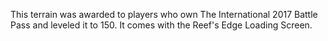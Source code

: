 This terrain was awarded to players who own The International 2017 Battle Pass and leveled it to 150. It comes with the Reef's Edge Loading Screen.